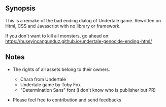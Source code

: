 ## Synopsis

This is a remake of the bad ending dialog of Undertale game. Rewritten on Html, CSS and Javascript with no library or framework.

If you don't want to kill all monsters, go ahead on:
https://huseyincangunduz.github.io/undertale-genocide-ending-html/

## Notes

- The rights of all assets belong to their owners.

    - Chara from Undertale
    - Undertale game by Toby Fox
    - "Determination Sans" font (i don't know who is publisher but PR)

- Please feel free to contribution and send feedbacks
